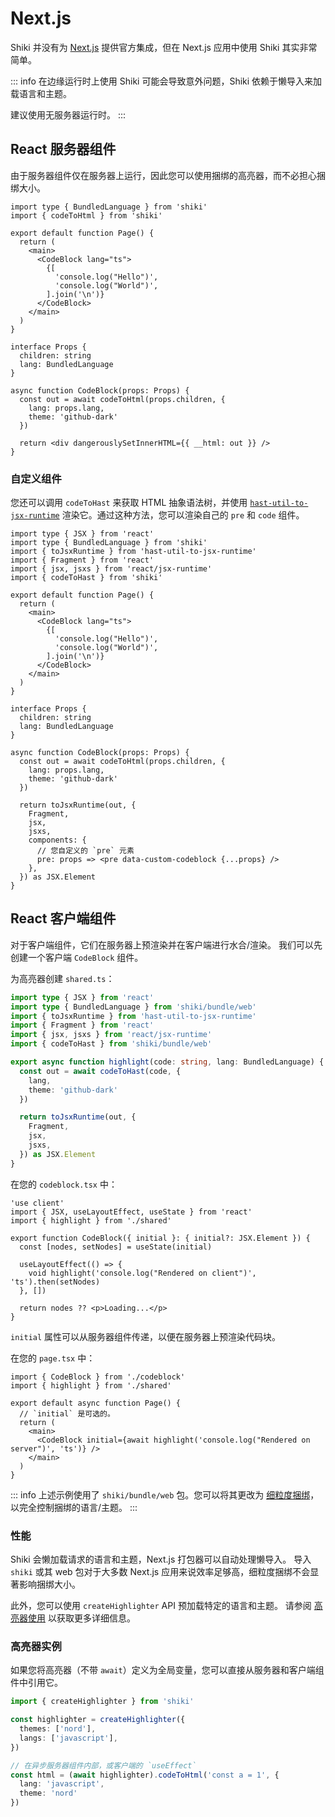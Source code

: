 # Next.js

Shiki 并没有为 [Next.js](https://nextjs.org) 提供官方集成，但在 Next.js 应用中使用 Shiki 其实非常简单。

::: info
在边缘运行时上使用 Shiki 可能会导致意外问题，Shiki 依赖于懒导入来加载语言和主题。

建议使用无服务器运行时。
:::

## React 服务器组件

由于服务器组件仅在服务器上运行，因此您可以使用捆绑的高亮器，而不必担心捆绑大小。

```tsx
import type { BundledLanguage } from 'shiki'
import { codeToHtml } from 'shiki'

export default function Page() {
  return (
    <main>
      <CodeBlock lang="ts">
        {[
          'console.log("Hello")',
          'console.log("World")',
        ].join('\n')}
      </CodeBlock>
    </main>
  )
}

interface Props {
  children: string
  lang: BundledLanguage
}

async function CodeBlock(props: Props) {
  const out = await codeToHtml(props.children, {
    lang: props.lang,
    theme: 'github-dark'
  })

  return <div dangerouslySetInnerHTML={{ __html: out }} />
}
```

### 自定义组件

您还可以调用 `codeToHast` 来获取 HTML 抽象语法树，并使用 [`hast-util-to-jsx-runtime`](https://github.com/syntax-tree/hast-util-to-jsx-runtime) 渲染它。通过这种方法，您可以渲染自己的 `pre` 和 `code` 组件。

```tsx
import type { JSX } from 'react'
import type { BundledLanguage } from 'shiki'
import { toJsxRuntime } from 'hast-util-to-jsx-runtime'
import { Fragment } from 'react'
import { jsx, jsxs } from 'react/jsx-runtime'
import { codeToHast } from 'shiki'

export default function Page() {
  return (
    <main>
      <CodeBlock lang="ts">
        {[
          'console.log("Hello")',
          'console.log("World")',
        ].join('\n')}
      </CodeBlock>
    </main>
  )
}

interface Props {
  children: string
  lang: BundledLanguage
}

async function CodeBlock(props: Props) {
  const out = await codeToHtml(props.children, {
    lang: props.lang,
    theme: 'github-dark'
  })

  return toJsxRuntime(out, {
    Fragment,
    jsx,
    jsxs,
    components: {
      // 您自定义的 `pre` 元素
      pre: props => <pre data-custom-codeblock {...props} />
    },
  }) as JSX.Element
}
```

## React 客户端组件

对于客户端组件，它们在服务器上预渲染并在客户端进行水合/渲染。
我们可以先创建一个客户端 `CodeBlock` 组件。

为高亮器创建 `shared.ts`：

```ts
import type { JSX } from 'react'
import type { BundledLanguage } from 'shiki/bundle/web'
import { toJsxRuntime } from 'hast-util-to-jsx-runtime'
import { Fragment } from 'react'
import { jsx, jsxs } from 'react/jsx-runtime'
import { codeToHast } from 'shiki/bundle/web'

export async function highlight(code: string, lang: BundledLanguage) {
  const out = await codeToHast(code, {
    lang,
    theme: 'github-dark'
  })

  return toJsxRuntime(out, {
    Fragment,
    jsx,
    jsxs,
  }) as JSX.Element
}
```

在您的 `codeblock.tsx` 中：

```tsx
'use client'
import { JSX, useLayoutEffect, useState } from 'react'
import { highlight } from './shared'

export function CodeBlock({ initial }: { initial?: JSX.Element }) {
  const [nodes, setNodes] = useState(initial)

  useLayoutEffect(() => {
    void highlight('console.log("Rendered on client")', 'ts').then(setNodes)
  }, [])

  return nodes ?? <p>Loading...</p>
}
```

`initial` 属性可以从服务器组件传递，以便在服务器上预渲染代码块。

在您的 `page.tsx` 中：

```tsx
import { CodeBlock } from './codeblock'
import { highlight } from './shared'

export default async function Page() {
  // `initial` 是可选的。
  return (
    <main>
      <CodeBlock initial={await highlight('console.log("Rendered on server")', 'ts')} />
    </main>
  )
}
```

::: info
上述示例使用了 `shiki/bundle/web` 包。您可以将其更改为 [细粒度捆绑](/guide/bundles#fine-grained-bundle)，以完全控制捆绑的语言/主题。
:::

### 性能

Shiki 会懒加载请求的语言和主题，Next.js 打包器可以自动处理懒导入。
导入 `shiki` 或其 web 包对于大多数 Next.js 应用来说效率足够高，细粒度捆绑不会显著影响捆绑大小。

此外，您可以使用 `createHighlighter` API 预加载特定的语言和主题。
请参阅 [高亮器使用](/guide/install#highlighter-usage) 以获取更多详细信息。

### 高亮器实例

如果您将高亮器（不带 `await`）定义为全局变量，您可以直接从服务器和客户端组件中引用它。

```ts
import { createHighlighter } from 'shiki'

const highlighter = createHighlighter({
  themes: ['nord'],
  langs: ['javascript'],
})

// 在异步服务器组件内部，或客户端的 `useEffect`
const html = (await highlighter).codeToHtml('const a = 1', {
  lang: 'javascript',
  theme: 'nord'
})
```
